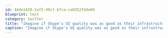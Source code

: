 ```yaml
---
id: 44de1420-2af2-49cf-b7ca-ca0352fd4e09
blueprint: text
category: twitter
title: "Imagine if Skype's UI quality was as good as their infrastructure. Call quality (for me) is 100x better than any landline I've ever used."
caption: "Imagine if Skype's UI quality was as good as their infrastructure. Call quality (for me) is 100x better than any landline I've ever used."
---
```

